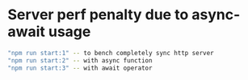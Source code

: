 # Server perf penalty due to async-await usage

```sh
"npm run start:1" -- to bench completely sync http server
"npm run start:2" -- with async function
"npm run start:3" -- with await operator
```

